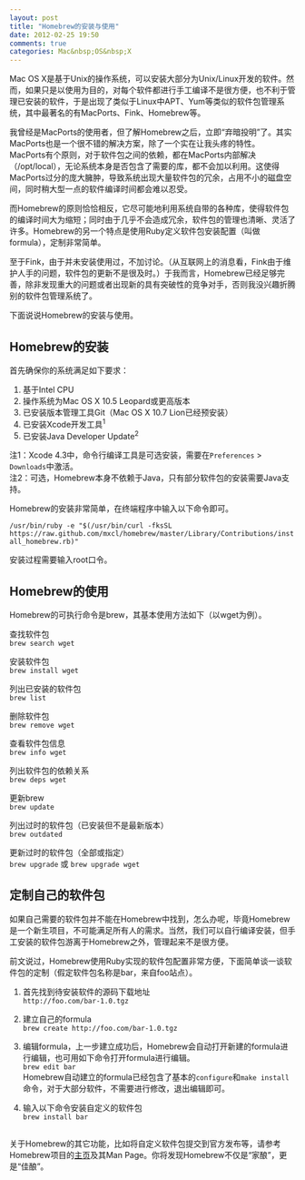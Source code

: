 ```yaml
---
layout: post
title: "Homebrew的安装与使用"
date: 2012-02-25 19:50
comments: true
categories: Mac&nbsp;OS&nbsp;X
---
```


Mac OS X是基于Unix的操作系统，可以安装大部分为Unix/Linux开发的软件。然而，如果只是以使用为目的，对每个软件都进行手工编译不是很方便，也不利于管理已安装的软件，于是出现了类似于Linux中APT、Yum等类似的软件包管理系统，其中最著名的有MacPorts、Fink、Homebrew等。

我曾经是MacPorts的使用者，但了解Homebrew之后，立即“弃暗投明”了。其实MacPorts也是一个很不错的解决方案，除了一个实在让我头疼的特性。MacPorts有个原则，对于软件包之间的依赖，都在MacPorts内部解决（/opt/local），无论系统本身是否包含了需要的库，都不会加以利用。这使得MacPorts过分的庞大臃肿，导致系统出现大量软件包的冗余，占用不小的磁盘空间，同时稍大型一点的软件编译时间都会难以忍受。

<!--more-->

而Homebrew的原则恰恰相反，它尽可能地利用系统自带的各种库，使得软件包的编译时间大为缩短；同时由于几乎不会造成冗余，软件包的管理也清晰、灵活了许多。Homebrew的另一个特点是使用Ruby定义软件包安装配置（叫做formula），定制非常简单。

至于Fink，由于并未安装使用过，不加讨论。（从互联网上的消息看，Fink由于维护人手的问题，软件包的更新不是很及时。）于我而言，Homebrew已经足够完善，除非发现重大的问题或者出现新的具有突破性的竞争对手，否则我没兴趣折腾别的软件包管理系统了。

下面说说Homebrew的安装与使用。

## Homebrew的安装

首先确保你的系统满足如下要求：

1. 基于Intel CPU  
2. 操作系统为Mac OS X 10.5 Leopard或更高版本  
3. 已安装版本管理工具Git（Mac OS X 10.7 Lion已经预安装）
4. 已安装Xcode开发工具<sup>1</sup>
5. 已安装Java Developer Update<sup>2</sup>

注1：Xcode 4.3中，命令行编译工具是可选安装，需要在`Preferences` > `Downloads`中激活。  
注2：可选，Homebrew本身不依赖于Java，只有部分软件包的安装需要Java支持。

Homebrew的安装非常简单，在终端程序中输入以下命令即可。

`/usr/bin/ruby -e "$(/usr/bin/curl -fksSL https://raw.github.com/mxcl/homebrew/master/Library/Contributions/install_homebrew.rb)"`

安装过程需要输入root口令。

## Homebrew的使用

Homebrew的可执行命令是brew，其基本使用方法如下（以wget为例）。

查找软件包  
`brew search wget`

安装软件包  
`brew install wget`

列出已安装的软件包  
`brew list`

删除软件包  
`brew remove wget`

查看软件包信息  
`brew info wget`

列出软件包的依赖关系  
`brew deps wget`

更新brew  
`brew update`

列出过时的软件包（已安装但不是最新版本）  
`brew outdated`

更新过时的软件包（全部或指定）  
`brew upgrade` 或 `brew upgrade wget`

## 定制自己的软件包

如果自己需要的软件包并不能在Homebrew中找到，怎么办呢，毕竟Homebrew是一个新生项目，不可能满足所有人的需求。当然，我们可以自行编译安装，但手工安装的软件包游离于Homebrew之外，管理起来不是很方便。

前文说过，Homebrew使用Ruby实现的软件包配置非常方便，下面简单谈一谈软件包的定制（假定软件包名称是bar，来自foo站点）。

1. 首先找到待安装软件的源码下载地址  
`http://foo.com/bar-1.0.tgz`

2. 建立自己的formula  
`brew create http://foo.com/bar-1.0.tgz`

3. 编辑formula，上一步建立成功后，Homebrew会自动打开新建的formula进行编辑，也可用如下命令打开formula进行编辑。  
`brew edit bar`  
Homebrew自动建立的formula已经包含了基本的`configure`和`make install`命令，对于大部分软件，不需要进行修改，退出编辑即可。

4. 输入以下命令安装自定义的软件包  
`brew install bar`

## 

关于Homebrew的其它功能，比如将自定义软件包提交到官方发布等，请参考Homebrew项目的[主页](http://mxcl.github.com/homebrew/)及其Man Page。你将发现Homebrew不仅是“家酿”，更是“佳酿”。